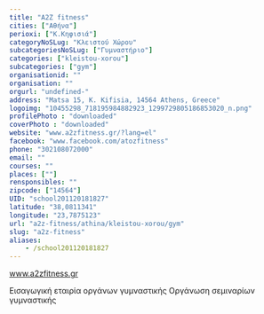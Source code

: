 ```yaml
---
title: "A2Z fitness"
cities: ["Αθήνα"]
perioxi: ["Κ.Κηφισιά"]
categoryNoSLug: "Κλειστού Χώρου"
subcategoriesNoSLug: ["Γυμναστήριο"]
categories: ["kleistou-xorou"]
subcategories: ["gym"]
organisationid: ""
organisation: ""
orgurl: "undefined-"
address: "Matsa 15, K. Kifisia, 14564 Athens, Greece"
logoimg: "10455298_718195984882923_1299729805186853020_n.png"
profilePhoto : "downloaded"
coverPhoto : "downloaded"
website: "www.a2zfitness.gr/?lang=el"
facebook: "www.facebook.com/atozfitness"
phone: "302108072000"
email: ""
courses: ""
places: [""]
rensponsibles: ""
zipcode: ["14564"]
UID: "school201120181827"
latitude: "38,0811341"
longitude: "23,7875123"
url: "a2z-fitness/athina/kleistou-xorou/gym"
slug: "a2z-fitness"
aliases:
    - /school201120181827
---
```



www.a2zfitness.gr

Εισαγωγική εταιρία οργάνων γυμναστικής Οργάνωση σεμιναρίων γυμναστικής